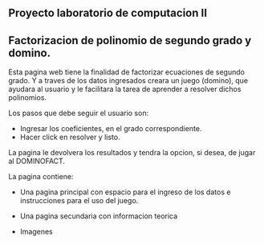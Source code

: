  ## Proyecto laboratorio de computacion II

 ## Factorizacion de polinomio de segundo grado y domino.

Esta pagina web tiene la finalidad de factorizar ecuaciones de segundo grado.
Y a traves de los datos ingresados creara un juego (domino), que ayudara al usuario 
y le facilitara la tarea de aprender a resolver dichos polinomios.

Los pasos que debe seguir el usuario son:
- Ingresar los coeficientes, en el grado correspondiente.
- Hacer click en resolver y listo.

La pagina le devolvera los resultados y tendra la opcion, si desea,
de jugar al DOMINOFACT.

La pagina contiene:

- Una pagina principal con espacio para el ingreso de los datos e 
instrucciones para el uso del juego.

- Una pagina secundaria con informacion teorica

- Imagenes
